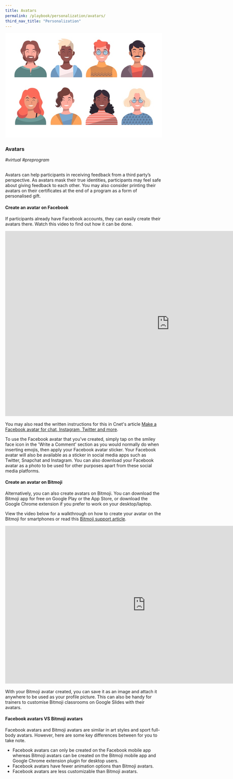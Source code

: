 ```yaml
---
title: Avatars
permalink: /playbook/personalization/avatars/
third_nav_title: "Personalization"
---
```

![Avatars](/images/avatars.jpg)

### Avatars
*#virtual #preprogram*

<br>
Avatars can help participants in receiving feedback from a third party’s perspective. As avatars mask their true identities, participants may feel safe about giving feedback to each other. You may also consider printing their avatars on their certificates at the end of a program as a form of personalised gift.

#### Create an avatar on Facebook 

If participants already have Facebook accounts, they can easily create their avatars there. Watch this video to find out how it can be done. 

<iframe width="1053" height="594" src="https://www.youtube.com/embed/5PsKsj2fgMg" frameborder="0" allow="accelerometer; autoplay; encrypted-media; gyroscope; picture-in-picture" allowfullscreen></iframe>

You may also read the written instructions for this in Cnet's article [Make a Facebook avatar for chat, Instagram, Twitter and more](https://www.cnet.com/how-to/make-a-facebook-avatar-for-chat-instagram-twitter-and-more-heres-how/). 

To use the Facebook avatar that you've created, simply tap on the smiley face icon in the 'Write a Comment' section as you would normally do when inserting emojis, then apply your Facebook avatar sticker. Your Facebook avatar will also be available as a sticker in social media apps such as Twitter, Snapchat and Instagram. You can also download your Facebook avatar as a photo to be used for other purposes apart from these social media platforms. 

#### Create an avatar on Bitmoji 

Alternatively, you can also create avatars on Bitmoji. You can download the Bitmoji app for free on Google Play or the App Store, or download the Google Chrome extension if you prefer to work on your desktop/laptop. 

View the video below for a walkthrough on how to create your avatar on the Bitmoji for smartphones or read this [Bitmoji support article](https://support.bitmoji.com/hc/en-us/articles/360001493806-Create-Bitmoji-with-a-Selfie). 

<iframe width="900" height="506" src="https://www.youtube.com/embed/xV6mIGxcyoM" frameborder="0" allow="accelerometer; autoplay; encrypted-media; gyroscope; picture-in-picture" allowfullscreen></iframe>

With your Bitmoji avatar created, you can save it as an image and attach it anywhere to be used as your profile picture. This can also be handy for trainers to customise Bitmoji classrooms on Google Slides with their avatars. 

#### Facebook avatars VS Bitmoji avatars

Facebook avatars and Bitmoji avatars are similar in art styles and sport full-body avatars. However, here are some key differences between for you to take note. 

  * Facebook avatars can only be created on the Facebook mobile app whereas Bitmoji avatars can be created on the Bitmoji mobile app and Google Chrome extension plugin for desktop users. 
  * Facebook avatars have fewer animation options than Bitmoji avatars. 
  * Facebook avatars are less customizable than Bitmoji avatars. 
